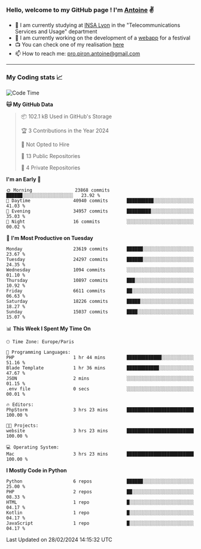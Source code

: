 ### Hello, welcome to my GitHub page ! I'm [Antoine](https://github.com/AntoinePiron) ✌️

- 🌱 I am currently studying at [INSA Lyon](https://www.insa-lyon.fr) in the "Telecommunications Services and Usage" department
- 🔭 I am currently working on the development of a [webapp](https://github.com/24HeuresINSA/Overbookd) for a festival
- 📺 You can check one of my realisation [here](https://astustc.fr)
- 📫 How to reach me: [pro.piron.antoine@gmail.com](mailto:pro.piron.antoine@gmail.com)

---

### My Coding stats 📈
<!--START_SECTION:waka-->
![Code Time](http://img.shields.io/badge/Code%20Time-210%20hrs%2017%20mins-blue)

**🐱 My GitHub Data** 

> 📦 102.1 kB Used in GitHub's Storage 
 > 
> 🏆 3 Contributions in the Year 2024
 > 
> 🚫 Not Opted to Hire
 > 
> 📜 13 Public Repositories 
 > 
> 🔑 4 Private Repositories 
 > 
**I'm an Early 🐤** 

```text
🌞 Morning                23868 commits       ██████░░░░░░░░░░░░░░░░░░░   23.92 % 
🌆 Daytime                40940 commits       ██████████░░░░░░░░░░░░░░░   41.03 % 
🌃 Evening                34957 commits       █████████░░░░░░░░░░░░░░░░   35.03 % 
🌙 Night                  16 commits          ░░░░░░░░░░░░░░░░░░░░░░░░░   00.02 % 
```
📅 **I'm Most Productive on Tuesday** 

```text
Monday                   23619 commits       ██████░░░░░░░░░░░░░░░░░░░   23.67 % 
Tuesday                  24297 commits       ██████░░░░░░░░░░░░░░░░░░░   24.35 % 
Wednesday                1094 commits        ░░░░░░░░░░░░░░░░░░░░░░░░░   01.10 % 
Thursday                 10897 commits       ███░░░░░░░░░░░░░░░░░░░░░░   10.92 % 
Friday                   6611 commits        ██░░░░░░░░░░░░░░░░░░░░░░░   06.63 % 
Saturday                 18226 commits       █████░░░░░░░░░░░░░░░░░░░░   18.27 % 
Sunday                   15037 commits       ████░░░░░░░░░░░░░░░░░░░░░   15.07 % 
```


📊 **This Week I Spent My Time On** 

```text
🕑︎ Time Zone: Europe/Paris

💬 Programming Languages: 
PHP                      1 hr 44 mins        █████████████░░░░░░░░░░░░   51.16 % 
Blade Template           1 hr 36 mins        ████████████░░░░░░░░░░░░░   47.67 % 
JSON                     2 mins              ░░░░░░░░░░░░░░░░░░░░░░░░░   01.15 % 
.env file                0 secs              ░░░░░░░░░░░░░░░░░░░░░░░░░   00.01 % 

🔥 Editors: 
PhpStorm                 3 hrs 23 mins       █████████████████████████   100.00 % 

🐱‍💻 Projects: 
website                  3 hrs 23 mins       █████████████████████████   100.00 % 

💻 Operating System: 
Mac                      3 hrs 23 mins       █████████████████████████   100.00 % 
```

**I Mostly Code in Python** 

```text
Python                   6 repos             ██████░░░░░░░░░░░░░░░░░░░   25.00 % 
PHP                      2 repos             ██░░░░░░░░░░░░░░░░░░░░░░░   08.33 % 
HTML                     1 repo              █░░░░░░░░░░░░░░░░░░░░░░░░   04.17 % 
Kotlin                   1 repo              █░░░░░░░░░░░░░░░░░░░░░░░░   04.17 % 
JavaScript               1 repo              █░░░░░░░░░░░░░░░░░░░░░░░░   04.17 % 
```




 Last Updated on 28/02/2024 14:15:32 UTC
<!--END_SECTION:waka-->
